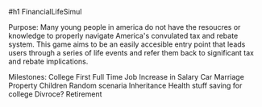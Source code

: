 #h1 FinancialLifeSimul

Purpose:    Many young people in america do not have the resoucres or knowledge to properly navigate America's convulated tax and rebate system. This game aims to be an easily accesible entry point that leads users through a series of life events and refer them back to significant tax and rebate implications. 


Milestones:
    College
    First Full Time Job
    Increase in Salary
    Car
    Marriage
    Property 
    Children
    Random scenaria
    Inheritance
    Health stuff
    saving for college
    Divroce?
    Retirement

    
